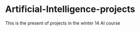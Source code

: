 Artificial-Intelligence-projects
================================

This is the present of projects in the winter 14 AI course
